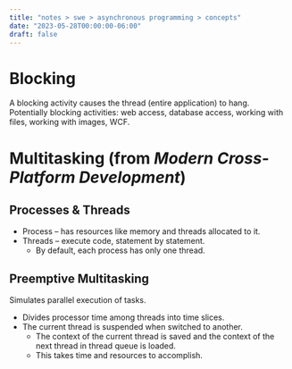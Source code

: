 ```yaml
---
title: "notes > swe > asynchronous programming > concepts"
date: "2023-05-28T00:00:00-06:00"
draft: false
---
```


# Blocking
A blocking activity causes the thread (entire application) to hang.  
Potentially blocking activities:  web access, database access, working with files, working with images, WCF.

# Multitasking (from *Modern Cross-Platform Development*)
## Processes & Threads
- Process – has resources like memory and threads allocated to it.
- Threads – execute code, statement by statement.
	- By default, each process has only one thread.

## Preemptive Multitasking
Simulates parallel execution of tasks.
- Divides processor time among threads into time slices.
- The current thread is suspended when switched to another.
	- The context of the current thread is saved and the context of the next thread in thread queue is loaded.
	- This takes time and resources to accomplish.
